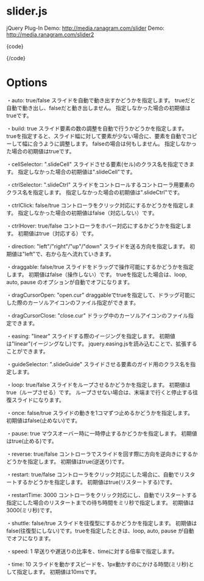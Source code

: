 slider.js
=========
jQuery Plug-In
Demo: http://media.ranagram.com/slider
Demo: http://media.ranagram.com/slider2

{code}
<script>
$(function(){

	$("#slider-0").slider();

});
</script>
{/code}

# Options
・auto: true/false
	スライドを自動で動き出すかどうかを指定します。
	trueだと自動で動き出し、falseだと動き出しません。
	指定しなかった場合の初期値はtrueです。

・build: true
	スライド要素の数の調整を自動で行うかどうかを指定します。
	trueを指定すると、スライド幅に対して要素が少ない場合に、要素を自動でコピーして幅に合うように調整します。
	falseの場合は何もしません。
	指定しなかった場合の初期値はtrueです。

・cellSelector: ".slideCell"
	スライドさせる要素(セル)のクラス名を指定できます。
	指定しなかった場合の初期値は".slideCell"です。

・ctrlSelector: ".slideCtrl"
	スライドをコントロールするコントローラ用要素のクラス名を指定します。
	指定しなかった場合の初期値は".slideCtrl"です。

・ctrlClick: false/true
	コントローラをクリック対応にするかどうかを指定します。
	指定しなかった場合の初期値はfalse（対応しない）です。

・ctrlHover: true/false
	コントローラをホバー対応にするかどうかを指定します。
	初期値はtrue（対応する）です。

・direction: "left"/"right"/"up"/"down"
	スライドを送る方向を指定します。
	初期値は"left"で、右から左へ流れていきます。

・draggable: false/true
	スライドをドラッグで操作可能にするかどうかを指定します。
	初期値はfalse（操作しない）です。
	trueを指定した場合は、loop, auto, pause のオプションが自動でオフになります。

・dragCursorOpen: "open.cur"
	draggableでtrueを指定して、ドラッグ可能にした際のカーソルアイコンのファイル指定ができます。

・dragCursorClose: "close.cur"
	ドラッグ中のカーソルアイコンのファイル指定できます。

・easing: "linear"
	スライドする際のイージングを指定します。
	初期値は"linear"(イージングなし)です。
	jquery.easing.jsを読み込むことで、拡張することができます。

・guideSelector: ".slideGuide"
	スライドさせる要素のガイド用のクラス名を指定します。

・loop: true/false
	スライドをループさせるかどうかを指定します。
	初期値はtrue（ループさせる）です。
	ループさせない場合は、末端まで行くと停止する往復スライドになります。

・once: false/true
	スライドの動きを1コマずつ止めるかどうかを指定します。
	初期値はfalse(止めない)です。

・pause: true
	マウスオーバー時に一時停止するかどうかを指定します。
	初期値はtrue(止める)です。

・reverse: true/false
	コントローラでスライドを回す際に方向を逆向きにするかどうかを指定します。
	初期値はtrue(逆送り)です。

・restart: true/false
	コントローラをクリック対応にした場合に、自動でリスタートするかどうかを指定します。
	初期値はtrue(リスタートする)です。

・restartTime: 3000
	コントローラをクリック対応にし、自動でリスタートする指定にした場合のリスタートまでの待ち時間をミリ秒で指定します。
	初期値は3000(ミリ秒)です。

・shuttle: false/true
	スライドを往復型にするかどうかを指定します。
	初期値はfalse(往復型にしない)です。trueを指定したときは、loop, auto, pause が自動でオフになります。

・speed: 1
	早送りや遅送りの比率を、timeに対する倍率で指定します。

・time: 10
	スライドを動かすスピードを、1px動かすのにかける時間(ミリ秒)として指定します。
	初期値は10msです。
